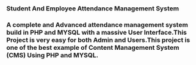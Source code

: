 <h3>Student And Employee Attendance Management System <h3>

<p>
A complete and Advanced attendance management system build in PHP and MYSQL with a massive User Interface.This Project is very easy for both Admin and Users.This project is one of the best example of Content Management System (CMS) Using PHP and MYSQL.
</p>
